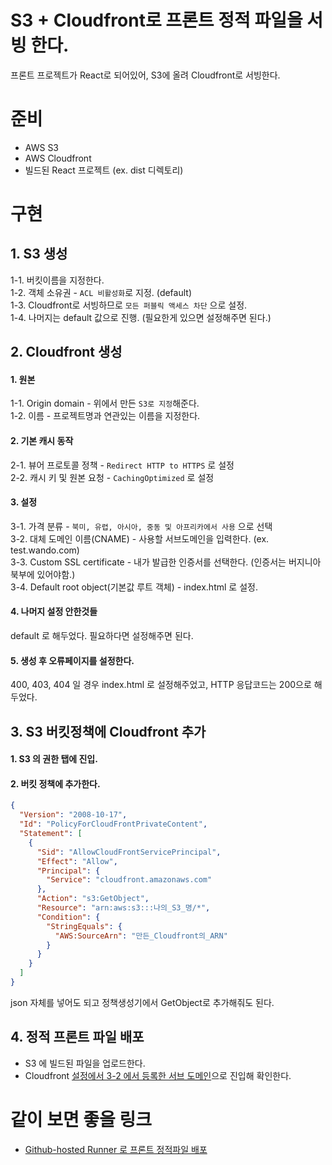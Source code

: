 # S3 + Cloudfront로 프론트 정적 파일을 서빙 한다.

프론트 프로젝트가 React로 되어있어, S3에 올려 Cloudfront로 서빙한다.

# 준비

- AWS S3
- AWS Cloudfront
- 빌드된 React 프로젝트 (ex. dist 디렉토리)

# 구현

## 1. S3 생성

1-1. 버킷이름을 지정한다.  
1-2. 객체 소유권 - `ACL 비활성화`로 지정. (default)  
1-3. Cloudfront로 서빙하므로 `모든 퍼블릭 액세스 차단` 으로 설정.  
1-4. 나머지는 default 값으로 진행. (필요한게 있으면 설정해주면 된다.)

## 2. Cloudfront 생성

#### 1. 원본

1-1. Origin domain - 위에서 만든 `S3로 지정`해준다.  
1-2. 이름 - 프로젝트명과 연관있는 이름을 지정한다.

#### 2. 기본 캐시 동작

2-1. 뷰어 프로토콜 정책 - `Redirect HTTP to HTTPS` 로 설정  
2-2. 캐시 키 및 원본 요청 - `CachingOptimized` 로 설정

#### 3. 설정

3-1. 가격 분류 - `북미, 유렵, 아시아, 중동 및 아프리카에서 사용` 으로 선택  
<a id="3-2"></a>
3-2. 대체 도메인 이름(CNAME) - 사용할 서브도메인을 입력한다. (ex. test.wando.com)  
3-3. Custom SSL certificate - 내가 발급한 인증서를 선택한다. (인증서는 버지니아 북부에 있어야함.)  
3-4. Default root object(기본값 루트 객체) - index.html 로 설정.

#### 4. 나머지 설정 안한것들

default 로 해두었다. 필요하다면 설정해주면 된다.

#### 5. 생성 후 오류페이지를 설정한다.

400, 403, 404 일 경우 index.html 로 설정해주었고, HTTP 응답코드는 200으로 해두었다.

## 3. S3 버킷정책에 Cloudfront 추가

#### 1. S3 의 권한 탭에 진입.

#### 2. 버킷 정책에 추가한다.

```json
{
  "Version": "2008-10-17",
  "Id": "PolicyForCloudFrontPrivateContent",
  "Statement": [
    {
      "Sid": "AllowCloudFrontServicePrincipal",
      "Effect": "Allow",
      "Principal": {
        "Service": "cloudfront.amazonaws.com"
      },
      "Action": "s3:GetObject",
      "Resource": "arn:aws:s3:::나의_S3_명/*",
      "Condition": {
        "StringEquals": {
          "AWS:SourceArn": "만든_Cloudfront의_ARN"
        }
      }
    }
  ]
}
```

json 자체를 넣어도 되고 정책생성기에서 GetObject로 추가해줘도 된다.

## 4. 정적 프론트 파일 배포

- S3 에 빌드된 파일을 업로드한다.
- Cloudfront [설정에서 3-2 에서 등록한 서브 도메인](#3-2)으로 진입해 확인한다.

# 같이 보면 좋을 링크

- [Github-hosted Runner 로 프론트 정적파일 배포](https://github.com/kdw1521/TIL/blob/main/Github/Actions/Github-hosted-Runner_%EB%A1%9C_react_%EB%B0%B0%ED%8F%AC_CloudFront_S3.md)
